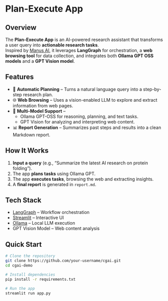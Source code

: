 # Plan-Execute App

## Overview
The **Plan-Execute App** is an AI-powered research assistant that transforms a user query into **actionable research tasks**.  
Inspired by [Manus AI](https://manus.ai/), it leverages **LangGraph** for orchestration, a **web browsing tool** for data collection, and integrates both **Ollama GPT OSS models** and a **GPT Vision model**.

## Features
- 📝 **Automatic Planning** – Turns a natural language query into a step-by-step research plan.  
- 🌐 **Web Browsing** – Uses a vision-enabled LLM to explore and extract information from web pages.  
- 🤖 **Multi-Model Support** –  
  - Ollama GPT-OSS for reasoning, planning, and text tasks.  
  - GPT Vision for analyzing and interpreting web content.  
- 📊 **Report Generation** – Summarizes past steps and results into a clean Markdown report.  

## How It Works
1. **Input a query** (e.g., “Summarize the latest AI research on protein folding”).  
2. The app **plans tasks** using Ollama GPT.  
3. The app **executes tasks**, browsing the web and extracting insights.  
4. A **final report** is generated in `report.md`.  

## Tech Stack
- [LangGraph](https://www.langchain.com/langgraph) – Workflow orchestration  
- [Streamlit](https://streamlit.io) – Interactive UI  
- [Ollama](https://ollama.ai) – Local LLM execution  
- GPT Vision Model – Web content analysis  

## Quick Start
```bash
# Clone the repository
git clone https://github.com/your-username/cgai.git
cd cgai-demo

# Install dependencies
pip install -r requirements.txt

# Run the app
streamlit run app.py

